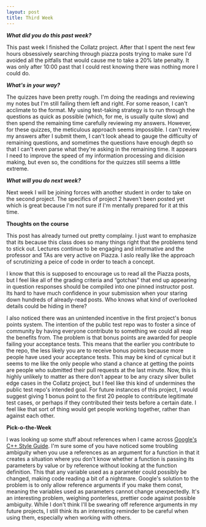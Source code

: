 ```yaml
---
layout: post
title: Third Week
---
```

<p><b><i>What did you do this past week?</i></b></p>
<p>This past week I finished the Collatz project. After that I spent the next few hours obsessively searching through piazza posts trying to make sure I'd avoided all the pitfalls that would cause me to take a 20% late penalty. It was only after 10:00 past that I could rest knowing there was nothing more I could do.</p>
<p><b><i>What's in your way?</i></b></p>
<p>The quizzes have been pretty rough. I'm doing the readings and reviewing my notes but I'm still failing them left and right. For some reason, I can't acclimate to the format. My using test-taking strategy is to run through the questions as quick as possible (which, for me, is usually quite slow) and then spend the remaining time carefully reviewing my answers. However, for these quizzes, the meticulous approach seems impossible. I can't review my answers after I submit them, I can't look ahead to gauge the difficulty of remaining questions, and sometimes the questions have enough depth so that I can't even parse what they're asking in the remaining time. It appears I need to improve the speed of my information processing and dicision making, but even so, the conditions for the quizzes still seems a little extreme.</p>
<p><b><i>What will you do next week?</i></b></p>
<p>Next week I will be joining forces with another student in order to take on the second project. The specifics of project 2 haven't been posted yet which is great because I'm not sure if I'm mentally prepared for it at this time.</p>
<p><b>Thoughts on the course</b></p>
<p>This post has already turned out pretty complainy. I just want to emphasize that its because this class does so many things right that the problems tend to stick out. Lectures continue to be engaging and informative and the professor and TAs are very active on Piazza. I aslo really like the approach of scrutinizing a peice of code in order to teach a concept.</p>
<p>I know that this is supposed to encourage us to read all the Piazza posts, but I feel like all of the grading criteria and “gotchas” that end up appearing in question responses should be compiled into one pinned instructor post. Its hard to have much confidence in your submission when your staring down hundreds of already-read posts. Who knows what kind of overlooked details could be hiding in there?</p>
<p>I also noticed there was an unintended incentive in the first project's bonus points system. The intention of the public test repo was to foster a since of community by having everyone contribute to something we could all reap the benefits from. The problem is that bonus points are awarded for people failing your acceptance tests. This means that the earlier you contribute to the repo, the less likely you are to receive bonus points because more people have used your acceptance tests. This may be kind of cynical but it seems to me like the only people who stand a chance at getting the points are people who submitted their pull requests at the last minute. Now, this is highly unlikely to matter as there don't appear to be any crazy silver bullet edge cases in the Collatz project, but I feel like this kind of undermines the public test repo's intended goal. For future instances of this project, I would suggest giving 1 bonus point to the first 20 people to contribute legitimate test cases, or perhaps if they contributed their tests before a certain date. I feel like that sort of thing would get people working together, rather than against each other.</p>
<p><b>Pick-o-the-Week</b></p>
<p>I was looking up some stuff about references when I came across <a href="https://google.github.io/styleguide/cppguide.html#Reference_Arguments">Google's C++ Style Guide</a>. I'm sure some of you have noticed some troubling ambiguity when you use a references as an argument for a function in that it creates a situation where you don't know whether a function is passing its parameters by value or by reference without looking at the function definition. This that any variable used as a parameter could possibly be changed, making code reading a bit of a nightmare. Google's solution to the problem is to only allow reference arguments if you make them const, meaning the variables used as parameters cannot change unexpectedly. It's an interesting problem, weighing ponterless, prettier code against possible ambiguity. While I don't think I'll be swearing off reference arguments in my future projects, I still think its an interesting reminder to be careful when using them, especially when working with others.</p>
